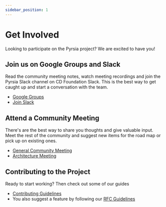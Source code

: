 ```yaml
---
sidebar_position: 1
---
```


# Get Involved

Looking to participate on the Pyrsia project? We are excited to have you!

## Join us on Google Groups and Slack

Read the community meeting notes, watch meeting recordings and join the Pyrsia Slack channel on CD Foundation Slack. This is
the best way to get caught up and start a conversation with the team.

- [Google Groups](https://groups.google.com/g/pyrsia)
- [Join Slack](https://cdeliveryfdn.slack.com/join/shared_invite/zt-1eryue9cw-9YpgrfIfsTcDS~hGHchURg)

## Attend a Community Meeting

There's are the best way to share you thoughts and give valuable input. Meet the rest of the community and suggest new
items for the road map or pick up on existing ones.

- [General Community Meeting](https://www.google.com/calendar/event?eid=NnQ2YmVzMjY2cmNtNmprMW1hOWxnZXAxcWNfMjAyMjA1MDRUMTcwMDAwWiBweXJzaWFvcGVuc291cmNlQG0)
- [Architecture Meeting](https://www.google.com/calendar/event?eid=MjBmdDFwMzZ0YjFibWpmc3M4M21pNzR0MWlfMjAyMjA1MTBUMTcwMDAwWiBweXJzaWFvcGVuc291cmNlQG0)

## Contributing to the Project

Ready to start working? Then check out some of our guides

<!-- markdown-link-check-disable -->

- [Contributing Guidelines](contributing.md)
- You also suggest a feature by following our [RFC Guidelines](../rfc/readme.md)

<!-- markdown-link-check-enable -->
